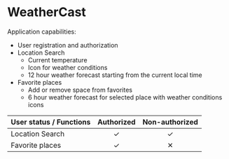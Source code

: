 # WeatherCast
Application capabilities:
* User registration and authorization
* Location Search
  * Current temperature
  * Icon for weather conditions
  * 12 hour weather forecast starting from the current local time
* Favorite places
  * Add or remove space from favorites
  * 6 hour weather forecast for selected place with weather conditions icons

| User status / Functions        | Authorized           | Non-authorized  |
| ------------- |:-------------:| :----:|
| Location Search      | ✓ | ✓ |
| Favorite places      | ✓ | ✕ |
